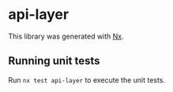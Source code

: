 # api-layer

This library was generated with [Nx](https://nx.dev).

## Running unit tests

Run `nx test api-layer` to execute the unit tests.
